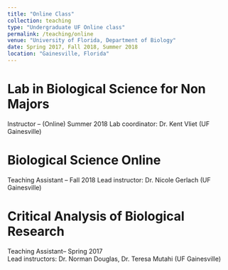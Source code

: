 ```yaml
---
title: "Online Class"
collection: teaching
type: "Undergraduate UF Online class"
permalink: /teaching/online
venue: "University of Florida, Department of Biology"
date: Spring 2017, Fall 2018, Summer 2018  
location: "Gainesville, Florida"
---
```



Lab in Biological Science for Non Majors
======
Instructor –  (Online)    		 	   Summer 2018
Lab coordinator: Dr. Kent Vliet (UF Gainesville) 

Biological Science Online	
======
 Teaching Assistant –  Fall 2018
Lead instructor: Dr. Nicole Gerlach (UF Gainesville)

Critical Analysis of Biological Research
======
Teaching Assistant– Spring 2017                  
Lead instructors: Dr. Norman Douglas, Dr. Teresa Mutahi (UF Gainesville)

